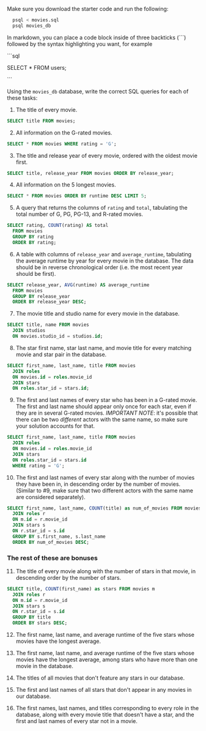 Make sure you download the starter code and run the following:

```sh
  psql < movies.sql
  psql movies_db
```

In markdown, you can place a code block inside of three backticks (```) followed by the syntax highlighting you want, for example

\```sql

SELECT \* FROM users;

\```

Using the `movies_db` database, write the correct SQL queries for each of these tasks:

1.  The title of every movie.

```sql
SELECT title FROM movies;
```

2.  All information on the G-rated movies.

```sql
SELECT * FROM movies WHERE rating = 'G';
```

3.  The title and release year of every movie, ordered with the
    oldest movie first.

```sql
SELECT title, release_year FROM movies ORDER BY release_year;
```
    
4.  All information on the 5 longest movies.

```sql
SELECT * FROM movies ORDER BY runtime DESC LIMIT 5;
```

5.  A query that returns the columns of `rating` and `total`, tabulating the
    total number of G, PG, PG-13, and R-rated movies.

```sql
SELECT rating, COUNT(rating) AS total
  FROM movies
  GROUP BY rating
  ORDER BY rating;
```

6.  A table with columns of `release_year` and `average_runtime`,
    tabulating the average runtime by year for every movie in the database. The data should be in reverse chronological order (i.e. the most recent year should be first).

```sql
SELECT release_year, AVG(runtime) AS average_runtime
  FROM movies
  GROUP BY release_year
  ORDER BY release_year DESC;
```

7.  The movie title and studio name for every movie in the
    database.

```sql
SELECT title, name FROM movies
  JOIN studios
  ON movies.studio_id = studios.id;
```

8.  The star first name, star last name, and movie title for every
    matching movie and star pair in the database.

```sql
SELECT first_name, last_name, title FROM movies
  JOIN roles
  ON movies.id = roles.movie_id
  JOIN stars
  ON roles.star_id = stars.id;
```

9.  The first and last names of every star who has been in a G-rated movie. The first and last name should appear only once for each star, even if they are in several G-rated movies. *IMPORTANT NOTE*: it's possible that there can be two *different* actors with the same name, so make sure your solution accounts for that.

```sql
SELECT first_name, last_name, title FROM movies
  JOIN roles
  ON movies.id = roles.movie_id
  JOIN stars
  ON roles.star_id = stars.id
  WHERE rating = 'G';
```

10. The first and last names of every star along with the number
    of movies they have been in, in descending order by the number of movies. (Similar to #9, make sure
    that two different actors with the same name are considered separately).

```sql
SELECT first_name, last_name, COUNT(title) as num_of_movies FROM movies m
  JOIN roles r
  ON m.id = r.movie_id
  JOIN stars s
  ON r.star_id = s.id
  GROUP BY s.first_name, s.last_name
  ORDER BY num_of_movies DESC;
```

### The rest of these are bonuses

11. The title of every movie along with the number of stars in
    that movie, in descending order by the number of stars.
```sql
SELECT title, COUNT(first_name) as stars FROM movies m
  JOIN roles r
  ON m.id = r.movie_id
  JOIN stars s
  ON r.star_id = s.id
  GROUP BY title
  ORDER BY stars DESC;
```

12. The first name, last name, and average runtime of the five
    stars whose movies have the longest average.

13. The first name, last name, and average runtime of the five
    stars whose movies have the longest average, among stars who have more than one movie in the database.

14. The titles of all movies that don't feature any stars in our
    database.

15. The first and last names of all stars that don't appear in any movies in our database.

16. The first names, last names, and titles corresponding to every
    role in the database, along with every movie title that doesn't have a star, and the first and last names of every star not in a movie.
